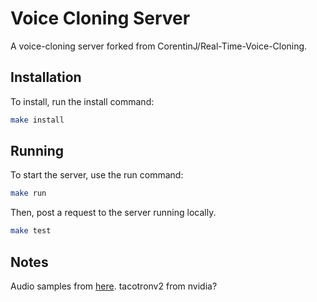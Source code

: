 # Voice Cloning Server
A voice-cloning server forked from CorentinJ/Real-Time-Voice-Cloning.

## Installation
To install, run the install command:

```bash
make install
```

## Running
To start the server, use the run command:
```bash
make run
```

Then, post a request to the server running locally.
```bash
make test
```


## Notes
Audio samples from [here](https://google.github.io/tacotron/publications/speaker_adaptation/).
tacotronv2 from nvidia?
